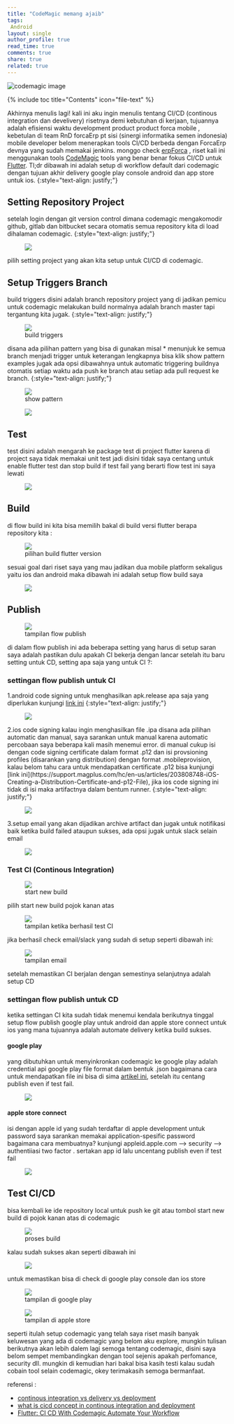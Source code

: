 ```yaml
---
title: "CodeMagic memang ajaib"
tags:
 Android
layout: single
author_profile: true
read_time: true
comments: true
share: true
related: true
---
```

<!-- <figure style="width: 450px" class="align-center">
<img src="/images/Codemagic.jpg">
<figcaption>credit: nevercode</figcaption>
</figure>  -->
![codemagic image]({{site.url}}{{site.baseurl}}/assets/images/Codemagic.jpg)

{% include toc title="Contents" icon="file-text" %}

Akhirnya menulis lagi! kali ini aku ingin menulis tentang CI/CD (continous integration dan develivery) risetnya demi kebutuhan di kerjaan, tujuannya adalah efisiensi waktu development product product forca mobile , kebetulan di team RnD forcaErp pt sisi (sinergi informatika semen indonesia) mobile developer belom menerapkan tools CI/CD berbeda dengan ForcaErp devnya yang sudah memakai jenkins. monggo check [erpForca](http://forca.id/) , riset kali ini menggunakan tools [CodeMagic](https://codemagic.io/) tools yang benar benar fokus CI/CD untuk [Flutter](https://flutter.dev/).
Tl;dr dibawah ini adalah setup di workflow default dari codemagic dengan tujuan akhir delivery google play console android dan app store untuk ios.
{:style="text-align: justify;"}


## Setting Repository Project
setelah login dengan git version control dimana codemagic mengakomodir github, gitlab dan bitbucket secara otomatis semua repository kita di load dihalaman codemagic.
{:style="text-align: justify;"}
<figure style="width: 450px" class="align-center">
<img src="/images/home.png">
<figcaption></figcaption>
</figure>
pilih setting project yang akan kita setup untuk CI/CD di codemagic.

## Setup Triggers Branch
build triggers disini adalah branch repository project yang di jadikan pemicu untuk codemagic melakukan build normalnya adalah branch master tapi tergantung kita jugak.
{:style="text-align: justify;"}
<figure style="width: 450px" class="align-center">
<img src="/images/build_triggers.png">
<figcaption>build triggers</figcaption>
</figure>
disana ada pilihan pattern yang bisa di gunakan misal * menunjuk ke semua branch menjadi trigger untuk keterangan lengkapnya bisa klik show pattern examples jugak ada opsi dibawahnya untuk automatic triggering buildnya otomatis setiap waktu ada push ke branch atau setiap ada pull request ke branch.
{:style="text-align: justify;"}
<figure style="width: 450px" class="align-center">
<img src="/images/build_master.png">
<figcaption>show pattern</figcaption>
</figure>

<figure style="width: 450px" class="align-center">
<img src="/images/buil_everypush.png">
<figcaption></figcaption>
</figure>

## Test 
test disini adalah mengarah ke package test di project flutter karena di project saya tidak memakai unit test jadi disini tidak saya centang untuk enable flutter test dan stop build if test fail yang berarti flow test ini saya lewati
<figure style="width: 450px" class="align-center">
<img src="/images/test.png">
<figcaption></figcaption>
</figure>

## Build
di flow build ini kita bisa memilih bakal di build versi flutter berapa repository kita :
<figure style="width: 450px" class="align-center">
<img src="/images/flowbuild_version.png">
<figcaption>pilihan build flutter version</figcaption>
</figure>
sesuai goal dari riset saya yang mau jadikan dua mobile platform sekaligus yaitu ios dan android maka dibawah ini adalah setup flow build saya
<figure style="width: 450px" class="align-center">
<img src="/images/build_an_ios.gif">
<figcaption></figcaption>
</figure>

## Publish
<figure style="width: 450px" class="align-center">
<img src="/images/flowPublish.png">
<figcaption>tampilan flow publish</figcaption>
</figure>
di dalam flow publish ini  ada beberapa setting yang harus di setup saran saya adalah pastikan dulu apakah CI bekerja dengan lancar setelah itu baru setting untuk CD, setting apa saja yang untuk CI ?:

### settingan flow publish untuk CI

1.android code signing untuk menghasilkan apk.release apa saja yang diperlukan kunjungi [link ini](https://developer.android.com/studio/publish/app-signing?hl=id)
{:style="text-align: justify;"}
<figure style="width: 450px" class="align-center">
<img src="/images/android_code_signing.png">
<figcaption></figcaption>
</figure>
2.ios code signing kalau ingin menghasilkan file .ipa disana ada pilihan automatic dan manual, saya sarankan untuk manual karena automatic percobaan saya beberapa kali masih menemui error. di manual cukup isi dengan code signing certificate dalam format .p12 dan isi provsioning profiles (disarankan yang distribution) dengan format .mobileprovision, kalau belom tahu cara untuk mendapatkan certificate .p12 bisa kunjungi [link ini](https://support.magplus.com/hc/en-us/articles/203808748-iOS-Creating-a-Distribution-Certificate-and-p12-File), jika ios code signing ini tidak di isi maka artifactnya dalam bentum runner.
{:style="text-align: justify;"}
<figure style="width: 450px" class="align-center">
<img src="/images/ios_signing.png">
<figcaption></figcaption>
</figure>
3.setup email yang akan dijadikan archive artifact dan jugak untuk notifikasi baik ketika build failed ataupun sukses, ada opsi jugak untuk slack selain email
<figure style="width: 450px" class="align-center">
<img src="/images/flowPublish_email.png">
<figcaption></figcaption>
</figure>

### Test CI (Continous Integration) 
<figure style="width: 450px" class="align-center">
<img src="/images/startNewBuild.png">
<figcaption>start new build</figcaption>
</figure>

pilih start new build pojok kanan atas

<figure style="width: 450px" class="align-center">
<img src="/images/testCi_succes.gif">
<figcaption>tampilan ketika berhasil test CI</figcaption>
</figure>

jika berhasil check email/slack yang sudah di setup seperti dibawah ini:

<figure style="width: 450px" class="align-center">
<img src="/images/email_ios_android.gif">
<figcaption>tampilan email</figcaption>
</figure>
setelah memastikan CI berjalan dengan semestinya selanjutnya adalah setup CD

### settingan flow publish untuk CD
ketika settingan CI kita sudah tidak menemui kendala berikutnya tinggal setup flow publish google play untuk android dan apple store connect untuk ios yang mana tujuannya adalah automate delivery ketika build sukses.

#### google play
yang dibutuhkan untuk menyinkronkan codemagic ke google play adalah credential api google play file format dalam bentuk .json bagaimana cara untuk mendapatkan file ini bisa di sima [artikel ini](https://support.appinstitute.com/hc/en-us/articles/115002827469-How-to-Get-Your-Google-Play-JSON-Key),
setelah itu centang publish even if test fail.
<figure style="width: 450px" class="align-center">
<img src="/images/googleplay.png">
<figcaption></figcaption>
</figure>

#### apple store connect
isi dengan apple id yang sudah terdaftar di apple development untuk password saya sarankan memakai application-spesific password bagaimana cara membuatnya? kunjungi appleid.apple.com --> security --> authentiiasi two factor . sertakan app id lalu uncentang publish even if test fail
<figure style="width: 450px" class="align-center">
<img src="/images/iosstore_connect.png">
<figcaption></figcaption>
</figure>

## Test CI/CD
bisa kembali ke ide repository local untuk push ke git atau tombol start new build di pojok kanan atas di codemagic

<figure style="width: 450px" class="align-center">
<img src="/images/testCD_prosess.gif">
<figcaption>proses build </figcaption>
</figure>

kalau sudah sukses akan seperti dibawah ini

<figure style="width: 450px" class="align-center">
<img src="/images/succes_CD.gif">
<figcaption></figcaption>
</figure>

untuk memastikan bisa di check di google play console dan ios store

<figure style="width: 450px" class="align-center">
<img src="/images/succes_andro_delivery.gif">
<figcaption>tampilan di google play</figcaption>
</figure>

<figure style="width: 450px" class="align-center">
<img src="/images/succes_ios_delivery.gif">
<figcaption>tampilan di apple store</figcaption>
</figure>

seperti itulah setup codemagic yang telah saya riset masih banyak keluwesan yang ada di codemagic yang belom aku explore, mungkin tulisan berikutnya akan lebih dalem lagi semoga tentang codemagic, disini saya belom sempet membandingkan dengan tool sejenis apakah perfomance, security dll. mungkin di kemudian hari bakal bisa kasih testi kalau sudah cobain tool selain codemagic, okey terimakasih semoga bermanfaat.

referensi :
- [continous integration vs delivery vs deployment](https://www.atlassian.com/continuous-delivery/principles/continuous-integration-vs-delivery-vs-deployment)
- [what is cicd concept in continous integration and deployment](https://medium.com/@nirespire/what-is-cicd-concepts-in-continuous-integration-and-deployment-4fe3f6625007)
- [Flutter: CI CD With Codemagic Automate Your Workflow](https://www.youtube.com/watch?v=GsQ5MHHVNqQ)

